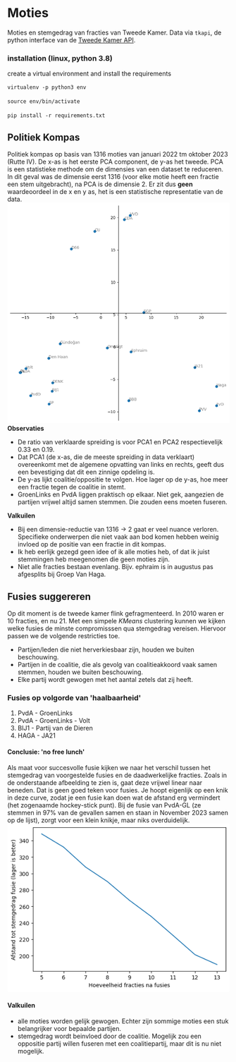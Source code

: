 # Moties

Moties en stemgedrag van fracties van Tweede Kamer. Data via `tkapi`, de python interface van de [Tweede Kamer API](https://www.tweedekamer.nl/kamerstukken/open_data).


### installation (linux, python 3.8)

create a virtual environment and install the requirements

    virtualenv -p python3 env
    
    source env/bin/activate

    pip install -r requirements.txt

## Politiek Kompas
Politiek kompas op basis van 1316 moties van januari 2022 tm oktober 2023 (Rutte IV). De x-as is het eerste PCA component, de y-as het tweede. PCA is een statistieke methode om de dimensies van een dataset te reduceren. In dit geval was de dimensie eerst 1316 (voor elke motie heeft een fractie een stem uitgebracht), na PCA is de dimensie 2. Er zit dus **geen** waardeoordeel in de x en y as, het is een statistische representatie van de data.
![Politiek compass](./plots/compass.png)**Observaties**
* De ratio van verklaarde spreiding is voor PCA1 en PCA2 respectievelijk 0.33 en 0.19. 
* Dat PCA1 (de x-as, die de meeste spreiding in data verklaart) overeenkomt met de algemene opvatting van links en rechts, geeft dus een bevestiging dat dit een zinnige opdeling is.
* De y-as lijkt coalitie/oppositie te volgen. Hoe lager op de y-as, hoe meer een fractie tegen de coalitie in stemt.
* GroenLinks en PvdA liggen praktisch op elkaar. Niet gek, aangezien de partijen vrijwel altijd samen stemmen. Die zouden eens moeten fuseren. 

**Valkuilen**
* Bij een dimensie-reductie van 1316 -> 2 gaat er veel nuance verloren. Specifieke onderwerpen die niet vaak aan bod komen hebben weinig invloed op de positie van een fractie in dit kompas. 
* Ik heb eerlijk gezegd geen idee of ik alle moties heb, of dat ik juist stemmingen heb meegenomen die geen moties zijn.
* Niet alle fracties bestaan evenlang. Bijv. ephraim is in augustus pas afgesplits bij Groep Van Haga.

## Fusies suggereren
Op dit moment is de tweede kamer flink gefragmenteerd. In 2010 waren er 10 fracties, en nu 21.
Met een simpele *KMeans* clustering kunnen we kijken welke fusies de minste compromisssen qua stemgedrag vereisen.
Hiervoor passen we de volgende restricties toe.
* Partijen/leden die niet herverkiesbaar zijn, houden we buiten beschouwing.
* Partijen in de coalitie, die als gevolg van coalitieakkoord vaak samen stemmen, houden we buiten beschouwing.
* Elke partij wordt gewogen met het aantal zetels dat zij heeft. 

### Fusies op volgorde van 'haalbaarheid' 
1. PvdA - GroenLinks
2. PvdA - GroenLinks - Volt
3. BIJ1 - Partij van de Dieren
4. HAGA - JA21

#### Conclusie: 'no free lunch' 
Als maat voor succesvolle fusie kijken we naar het verschil tussen het stemgedrag van voorgestelde fusies en de daadwerkelijke fracties. Zoals in de onderstaande afbeelding te zien is, gaat deze vrijwel linear naar beneden. Dat is geen goed teken voor fusies. Je hoopt eigenlijk op een knik in deze curve, zodat je een fusie kan doen wat de afstand erg vermindert (het zogenaamde hockey-stick punt). Bij de fusie van PvdA-GL (ze stemmen in 97% van de gevallen samen en staan in November 2023 samen op de lijst), zorgt voor een klein knikje, maar niks overduidelijk. 
![score voor fusie](./plots/fusie%20suggesties.png)

#### Valkuilen
* alle moties worden gelijk gewogen. Echter zijn sommige moties een stuk belangrijker voor bepaalde partijen. 
* stemgedrag wordt beinvloed door de coalitie. Mogelijk zou een oppositie partij willen fuseren met een coalitiepartij, maar dit is nu niet mogelijk.
